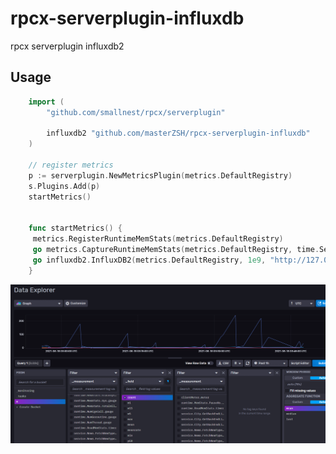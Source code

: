# rpcx-serverplugin-influxdb
rpcx serverplugin influxdb2 


## Usage 


```go
    import (
        "github.com/smallnest/rpcx/serverplugin"

	    influxdb2 "github.com/masterZSH/rpcx-serverplugin-influxdb"
    )

    // register metrics
    p := serverplugin.NewMetricsPlugin(metrics.DefaultRegistry)
	s.Plugins.Add(p)
	startMetrics()


    func startMetrics() {
	 metrics.RegisterRuntimeMemStats(metrics.DefaultRegistry)
	 go metrics.CaptureRuntimeMemStats(metrics.DefaultRegistry, time.Second)
	 go influxdb2.InfluxDB2(metrics.DefaultRegistry, 1e9, "http://127.0.0.1:8086", "m", "QSCQLBVf81wO0GJ7pJ6J5sU4rtHuyL19n9WDYmbpqKYQdEefI6goRu_xsHHiJckKXp2w-Vr47u8CdyW0TDd2ig==", "zsh")
    }
```

![demo](./static/data.png)


